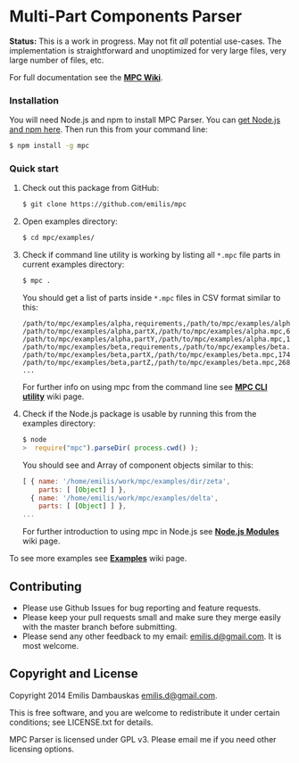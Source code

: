 #   Multi-Part Components Parser

**Status:** This is a work in progress. May not fit _all_ potential use-cases. The implementation is straightforward and unoptimized for very large files, very large number of files, etc.

For full documentation see the **[MPC Wiki][wiki]**.

### Installation

You will need Node.js and npm to install MPC Parser. You can [get Node.js and npm here][nodejs-install]. Then run this from your command line:

```bash
$ npm install -g mpc
```

### Quick start

1.  Check out this package from GitHub:

    ``` bash
    $ git clone https://github.com/emilis/mpc
    ```

2.  Open examples directory:

    ```bash
    $ cd mpc/examples/
    ```

3.  Check if command line utility is working by listing all `*.mpc` file parts in current examples directory:

    ```bash
    $ mpc .
    ```

    You should get a list of parts inside `*.mpc` files in CSV format similar to this:

    ```csv
    /path/to/mpc/examples/alpha,requirements,/path/to/mpc/examples/alpha.mpc,22,22
    /path/to/mpc/examples/alpha,partX,/path/to/mpc/examples/alpha.mpc,61,11
    /path/to/mpc/examples/alpha,partY,/path/to/mpc/examples/alpha.mpc,156,12
    /path/to/mpc/examples/beta,requirements,/path/to/mpc/examples/beta.mpc,82,8
    /path/to/mpc/examples/beta,partX,/path/to/mpc/examples/beta.mpc,174,10
    /path/to/mpc/examples/beta,partZ,/path/to/mpc/examples/beta.mpc,268,11
    ...
    ```

    For further info on using mpc from the command line see **[MPC CLI utility][wiki-cli]** wiki page.

4.  Check if the Node.js package is usable by running this from the examples directory:

    ```javascript
    $ node
    >  require("mpc").parseDir( process.cwd() );
    ```

    You should see and Array of component objects similar to this:

    ```javascript
    [ { name: '/home/emilis/work/mpc/examples/dir/zeta',
        parts: [ [Object] ] },
      { name: '/home/emilis/work/mpc/examples/delta',
        parts: [ [Object] ] },
    ...
    ```

    For further introduction to using mpc in Node.js see **[Node.js Modules][wiki-nodejs]** wiki page.

To see more examples see **[Examples][wiki-examples]** wiki page.

##  Contributing

*   Please use Github Issues for bug reporting and feature requests.
*   Please keep your pull requests small and make sure they merge easily with the master branch before submitting.
*   Please send any other feedback to my email: <emilis.d@gmail.com>. It is most welcome.

##  Copyright and License

Copyright 2014 Emilis Dambauskas <emilis.d@gmail.com>.

This is free software, and you are welcome to redistribute it under certain conditions; see LICENSE.txt for details.

MPC Parser is licensed under GPL v3. Please email me if you need other licensing options.


[wiki]:             https://github.com/emilis/mpc/wiki
[wiki-cli]:         https://github.com/emilis/mpc/wiki/CLI-Utility
[wiki-nodejs]:      https://github.com/emilis/mpc/wiki/Node.js-Modules
[wiki-examples]:    https://github.com/emilis/mpc/wiki/Examples
[nodejs-install]:   http://nodejs.org/download/

